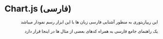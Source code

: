 # Chart.js (فارسی)

<div dir="rtl">
  
این ریپازیتوری به منظور آشنایی فارسی زبان ها با این ابزار رسم نمودار میباشد

یک راهنمای جامع فارسی به همراه کدهای بعضی از مثال ها در اینجا قرار دارد

</div>
